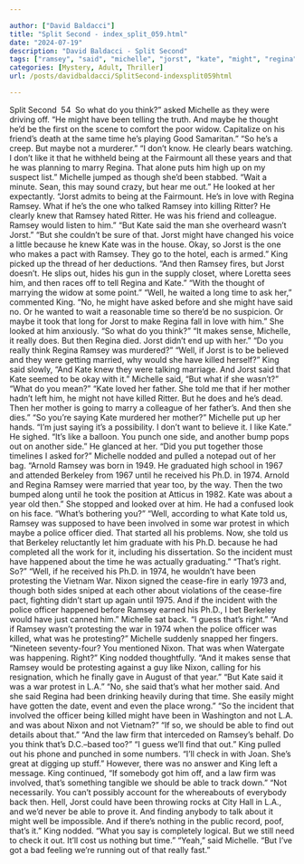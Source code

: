 ```yaml
---

author: ["David Baldacci"]
title: "Split Second - index_split_059.html"
date: "2024-07-19"
description: "David Baldacci - Split Second"
tags: ["ramsey", "said", "michelle", "jorst", "kate", "might", "regina", "king", "time", "well", "think", "maybe", "like", "would", "make", "killed", "mother", "war", "officer", "protesting", "nixon", "asked", "year", "put", "looked"]
categories: [Mystery, Adult, Thriller]
url: /posts/davidbaldacci/SplitSecond-indexsplit059html

---
```



Split Second
		 54 
So what do you think?” asked Michelle as they were driving off. “He might have been telling the truth. And maybe he thought he’d be the first on the scene to comfort the poor widow. Capitalize on his friend’s death at the same time he’s playing Good Samaritan.”
“So he’s a creep. But maybe not a murderer.”
“I don’t know. He clearly bears watching. I don’t like it that he withheld being at the Fairmount all these years and that he was planning to marry Regina. That alone puts him high up on my suspect list.”
Michelle jumped as though she’d been stabbed. “Wait a minute. Sean, this may sound crazy, but hear me out.” He looked at her expectantly. “Jorst admits to being at the Fairmount. He’s in love with Regina Ramsey. What if he’s the one who talked Ramsey into killing Ritter? He clearly knew that Ramsey hated Ritter. He was his friend and colleague. Ramsey would listen to him.”
“But Kate said the man she overheard wasn’t Jorst.”
“But she couldn’t be sure of that. Jorst might have changed his voice a little because he knew Kate was in the house. Okay, so Jorst is the one who makes a pact with Ramsey. They go to the hotel, each is armed.”
King picked up the thread of her deductions. “And then Ramsey fires, but Jorst doesn’t. He slips out, hides his gun in the supply closet, where Loretta sees him, and then races off to tell Regina and Kate.”
“With the thought of marrying the widow at some point.”
“Well, he waited a long time to ask her,” commented King.
“No, he might have asked before and she might have said no. Or he wanted to wait a reasonable time so there’d be no suspicion. Or maybe it took that long for Jorst to make Regina fall in love with him.” She looked at him anxiously. “So what do you think?”
“It makes sense, Michelle, it really does. But then Regina died. Jorst didn’t end up with her.”
“Do you really think Regina Ramsey was murdered?”
“Well, if Jorst is to be believed and they were getting married, why would she have killed herself?”
King said slowly, “And Kate knew they were talking marriage. And Jorst said that Kate seemed to be okay with it.”
Michelle said, “But what if she wasn’t?”
“What do you mean?”
“Kate loved her father. She told me that if her mother hadn’t left him, he might not have killed Ritter. But he does and he’s dead. Then her mother is going to marry a colleague of her father’s. And then she dies.”
“So you’re saying Kate murdered her mother?”
Michelle put up her hands. “I’m just saying it’s a possibility. I don’t want to believe it. I like Kate.”
He sighed. “It’s like a balloon. You punch one side, and another bump pops out on another side.” He glanced at her. “Did you put together those timelines I asked for?”
Michelle nodded and pulled a notepad out of her bag. “Arnold Ramsey was born in 1949. He graduated high school in 1967 and attended Berkeley from 1967 until he received his Ph.D. in 1974. Arnold and Regina Ramsey were married that year too, by the way. Then the two bumped along until he took the position at Atticus in 1982. Kate was about a year old then.” She stopped and looked over at him. He had a confused look on his face. “What’s bothering you?”
“Well, according to what Kate told us, Ramsey was supposed to have been involved in some war protest in which maybe a police officer died. That started all his problems. Now, she told us that Berkeley reluctantly let him graduate with his Ph.D. because he had completed all the work for it, including his dissertation. So the incident must have happened about the time he was actually graduating.”
“That’s right. So?”
“Well, if he received his Ph.D. in 1974, he wouldn’t have been protesting the Vietnam War. Nixon signed the cease-fire in early 1973 and, though both sides sniped at each other about violations of the cease-fire pact, fighting didn’t start up again until 1975. And if the incident with the police officer happened before Ramsey earned his Ph.D., I bet Berkeley would have just canned him.”
Michelle sat back. “I guess that’s right.”
“And if Ramsey wasn’t protesting the war in 1974 when the police officer was killed, what was he protesting?”
Michelle suddenly snapped her fingers. “Nineteen seventy-four? You mentioned Nixon. That was when Watergate was happening. Right?”
King nodded thoughtfully. “And it makes sense that Ramsey would be protesting against a guy like Nixon, calling for his resignation, which he finally gave in August of that year.”
“But Kate said it was a war protest in L.A.”
“No, she said that’s what her mother said. And she said Regina had been drinking heavily during that time. She easily might have gotten the date, event and even the place wrong.”
“So the incident that involved the officer being killed might have been in Washington and not L.A. and was about Nixon and not Vietnam?”
“If so, we should be able to find out details about that.”
“And the law firm that interceded on Ramsey’s behalf. Do you think that’s D.C.–based too?”
“I guess we’ll find that out.” King pulled out his phone and punched in some numbers. “I’ll check in with Joan. She’s great at digging up stuff.” However, there was no answer and King left a message.
King continued, “If somebody got him off, and a law firm was involved, that’s something tangible we should be able to track down.”
“Not necessarily. You can’t possibly account for the whereabouts of everybody back then. Hell, Jorst could have been throwing rocks at City Hall in L.A., and we’d never be able to prove it. And finding anybody to talk about it might well be impossible. And if there’s nothing in the public record, poof, that’s it.”
King nodded. “What you say is completely logical. But we still need to check it out. It’ll cost us nothing but time.”
“Yeah,” said Michelle. “But I’ve got a bad feeling we’re running out of that really fast.”

